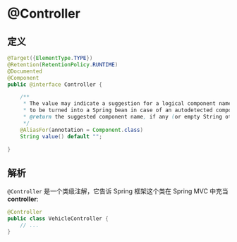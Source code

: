 # @Controller

## 定义

```java
@Target({ElementType.TYPE})
@Retention(RetentionPolicy.RUNTIME)
@Documented
@Component
public @interface Controller {

    /**
     * The value may indicate a suggestion for a logical component name,
     * to be turned into a Spring bean in case of an autodetected component.
     * @return the suggested component name, if any (or empty String otherwise)
     */
    @AliasFor(annotation = Component.class)
    String value() default "";

}
```

## 解析

`@Controller` 是一个类级注解，它告诉 Spring 框架这个类在 Spring MVC 中充当 **controller**:

```java
@Controller
public class VehicleController {
    // ...
}
```



